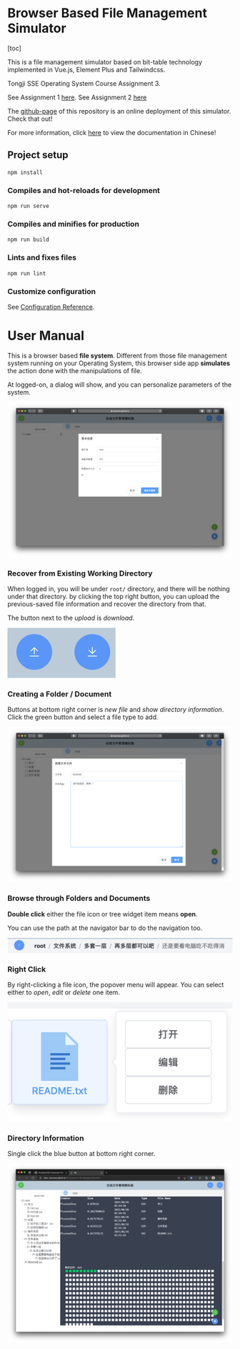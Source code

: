 # Browser Based File Management Simulator

[toc]

This is a file management simulator based on bit-table technology implemented in Vue.js, Element Plus and Tailwindcss.

Tongji SSE Operating System Course Assignment 3.

See Assignment 1 [here](https://github.com/PlusOneZ/OS-Homework-Elevator-Dispatching).
See Assignment 2 [here](https://github.com/PlusOneZ/OS-Homework-Memory-Allocation)

The [github-page](https://plusonez.github.io/OS-Homework-File-Managing-Simulator/) of this repository is an online deployment of this simulator. Check that out!

For more information, click [here](./doc/doc.md) to view the documentation in Chinese!

## Project setup
```
npm install
```

### Compiles and hot-reloads for development
```
npm run serve
```

### Compiles and minifies for production
```
npm run build
```

### Lints and fixes files
```
npm run lint
```

### Customize configuration
See [Configuration Reference](https://cli.vuejs.org/config/).


# User Manual

This is a browser based **file system**. Different from those file
management system running on your Operating System, this browser side
app **simulates** the action done with the manipulations of file.

At logged-on, a dialog will show, and you can personalize parameters of the system.

<img src="doc/docimg/start.png" alt="">

### Recover from Existing Working Directory

When logged in, you will be under `root/` directory, and there will be nothing under that directory. by clicking the top right button, you can upload the previous-saved file information and recover the directory from that.

The button next to the *upload* is *download*.

<img src='doc/docimg/upNdown.png' alt="">

### Creating a Folder / Document

Buttons at bottom right corner is *new file* and *show directory information*. Click the green button and select a file type to add.

<img src='doc/docimg/newDoc.png' alt="">

### Browse through Folders and Documents

**Double click** either the file icon or tree widget item means **open**.

You can use the path at the navigator bar to do the navigation too.

<img src='doc/docimg/path.png' alt="">

### Right Click

By right-clicking a file icon, the popover menu will appear. You can select either to *open*, *edit* or *delete* one item.

<img src='doc/docimg/rightClick.png' alt="">

### Directory Information

Single click the blue button at bottom right corner.

<img src='doc/docimg/FAT.png' alt="">

